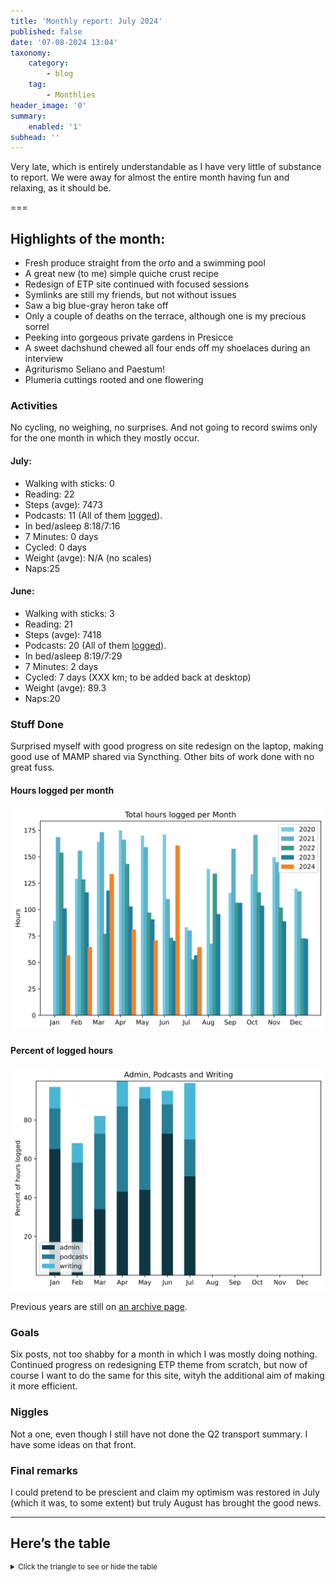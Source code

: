 ```yaml
---
title: 'Monthly report: July 2024'
published: false
date: '07-08-2024 13:04'
taxonomy:
    category:
        - blog
    tag:
        - Monthlies
header_image: '0'
summary:
    enabled: '1'
subhead: ''
---
```


Very late, which is entirely understandable as I have very little of substance to report. We were away for almost the entire month having fun and relaxing, as it should be.

===

## Highlights of the month:

- Fresh produce straight from the _orto_ and a swimming pool
- A great new (to me) simple quiche crust recipe
- Redesign of ETP site continued with focused sessions
- Symlinks are still my friends, but not without issues
- Saw a big blue-gray heron take off
- Only a couple of deaths on the terrace, although one is my precious sorrel
- Peeking into gorgeous private gardens in Presicce
- A sweet dachshund chewed all four ends off my shoelaces during an interview
- Agriturismo Seliano and Paestum!
- Plumeria cuttings rooted and one flowering

### Activities

No cycling, no weighing, no surprises. And not going to record swims only for the one month in which they mostly occur.

#### July: 
* Walking with sticks: 0
* Reading: 22
* Steps (avge): 7473
* Podcasts: 11 (All of them [logged](https://www.jeremycherfas.net/stream/)).
* In bed/asleep 8:18/7:16
* 7 Minutes: 0 days
* Cycled: 0 days
* Weight (avge): N/A (no scales)
* Naps:25

#### June: 
* Walking with sticks: 3
* Reading: 21
* Steps (avge): 7418
* Podcasts: 20 (All of them [logged](https://www.jeremycherfas.net/stream/)).
* In bed/asleep 8:19/7:29
* 7 Minutes: 2 days
* Cycled: 7 days (XXX km; to be added back at desktop)
* Weight (avge): 89.3
* Naps:20

### Stuff Done

Surprised myself with good progress on site redesign on the laptop, making good use of MAMP shared via Syncthing. Other bits of work done with no great fuss.

#### Hours logged per month

![Graph of total hours worked each month since January 2020](hours-logged-2020-2024-07.svg)

#### Percent of logged hours

![Percentage of hours logged for Admin, Podcasts and Writing](percents-2024.svg)

Previous years are still on [an archive page](https://jeremycherfas.net/blog/working-life).

### Goals

Six posts, not too shabby for a month in which I was mostly doing nothing. Continued progress on redesigning ETP theme from scratch, but now of course I want to do the same for this site, wityh the additional aim of making it more efficient.

### Niggles

Not a one, even though I still have not done the Q2 transport summary. I have some ideas on that front.

### Final remarks

I could pretend to be prescient and claim my optimism was restored in July (which it was, to some extent) but truly August has brought the good news.

----

## Here’s the table
<details>
<summary style="font-size: smaller;">Click the triangle to see or hide the table</summary>
<table class="worktable">
<thead>
<tr>
<th style="text-align: right;" class="bigrow">Month</th>
<th style="text-align: center;" class="bigrow">Total</th>
<th style="text-align: center;" class="smallrow">Daily</th>
<th style="text-align: center;"class="smallrow">Admin %</th>
<th style="text-align: center;"class="smallrow">ETP %</th>
<th style="text-align: center;"class="smallrow">Writing %</th>
<th style="text-align: center;"class="smallrow">Other %</th>
</tr>
</thead>
<tbody>
<tr>
<td style="text-align: right;">07</td>
<td style="text-align: center;">64.4</td>
<td style="text-align: center;">2.08</td>
<td style="text-align: center;">51</td>
<td style="text-align: center;">19</td>
<td style="text-align: center;">29</td>
<td style="text-align: center;">1</td>
</tr>
<tr>
<td style="text-align: right;">06</td>
<td style="text-align: center;">160.7</td>
<td style="text-align: center;">5.35</td>
<td style="text-align: center;">73</td>
<td style="text-align: center;">15</td>
<td style="text-align: center;">7</td>
<td style="text-align: center;">5</td>
</tr>
<tr>
<td style="text-align: right;">05</td>
<td style="text-align: center;">70.9</td>
<td style="text-align: center;">2.29</td>
<td style="text-align: center;">44</td>
<td style="text-align: center;">47</td>
<td style="text-align: center;">6</td>
<td style="text-align: center;">3</td>
</tr>
<tr>
<td style="text-align: right;">04</td>
<td style="text-align: center;">81.2</td>
<td style="text-align: center;">2.71</td>
<td style="text-align: center;">43</td>
<td style="text-align: center;">44</td>
<td style="text-align: center;">13</td>
<td style="text-align: center;">0</td>
</tr>
<tr>
<td style="text-align: right;">03</td>
<td style="text-align: center;">133.6</td>
<td style="text-align: center;">4.75</td>
<td style="text-align: center;">34</td>
<td style="text-align: center;">39</td>
<td style="text-align: center;">18</td>
<td style="text-align: center;">9</td>
</tr>
<tr>
<td style="text-align: right;">02</td>
<td style="text-align: center;">64.7</td>
<td style="text-align: center;">4.7</td>
<td style="text-align: center;">53</td>
<td style="text-align: center;">29</td>
<td style="text-align: center;">10</td>
<td style="text-align: center;">5</td>
</tr>
<tr>
<td style="text-align: right;">2024-01</td>
<td style="text-align: center;">56.75</td>
<td style="text-align: center;">4.0</td>
<td style="text-align: center;">65</td>
<td style="text-align: center;">21</td>
<td style="text-align: center;">11</td>
<td style="text-align: center;">3</td>
</tr>
</tbody>
</table>
</details>
